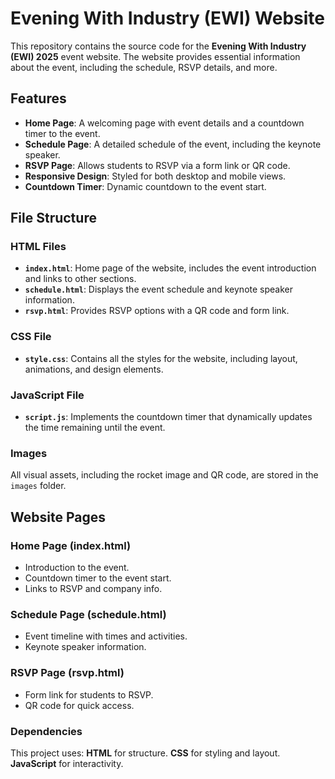 # Evening With Industry (EWI) Website

This repository contains the source code for the **Evening With Industry (EWI) 2025** event website. The website provides essential information about the event, including the schedule, RSVP details, and more.

## Features
- **Home Page**: A welcoming page with event details and a countdown timer to the event.
- **Schedule Page**: A detailed schedule of the event, including the keynote speaker.
- **RSVP Page**: Allows students to RSVP via a form link or QR code.
- **Responsive Design**: Styled for both desktop and mobile views.
- **Countdown Timer**: Dynamic countdown to the event start.

## File Structure

### HTML Files
- **`index.html`**: Home page of the website, includes the event introduction and links to other sections.
- **`schedule.html`**: Displays the event schedule and keynote speaker information.
- **`rsvp.html`**: Provides RSVP options with a QR code and form link.

### CSS File
- **`style.css`**: Contains all the styles for the website, including layout, animations, and design elements.

### JavaScript File
- **`script.js`**: Implements the countdown timer that dynamically updates the time remaining until the event.

### Images
All visual assets, including the rocket image and QR code, are stored in the `images` folder.

## Website Pages
### Home Page (index.html)
- Introduction to the event.
- Countdown timer to the event start.
- Links to RSVP and company info.

### Schedule Page (schedule.html)
- Event timeline with times and activities.
- Keynote speaker information.

### RSVP Page (rsvp.html)
- Form link for students to RSVP.
- QR code for quick access.

### Dependencies
This project uses:
**HTML** for structure.
**CSS** for styling and layout.
**JavaScript** for interactivity.
